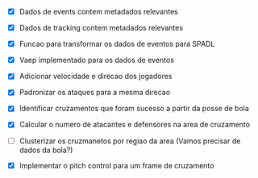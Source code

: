 - [x] Dados de events contem metadados relevantes
- [x] Dados de tracking contem metadados relevantes
- [x] Funcao para transformar os dados de eventos para SPADL
- [x] Vaep implementado para os dados de eventos

- [x] Adicionar velocidade e direcao dos jogadores
- [x] Padronizar os ataques para a mesma direcao
- [x] Identificar cruzamentos que foram sucesso a partir da posse de bola
- [x] Calcular o numero de atacantes e defensores na area de cruzamento
- [ ] Clusterizar os cruzmanetos por regiao da area (Vamos precisar de dados da bola?)
- [x] Implementar o pitch control para um frame de cruzamento
